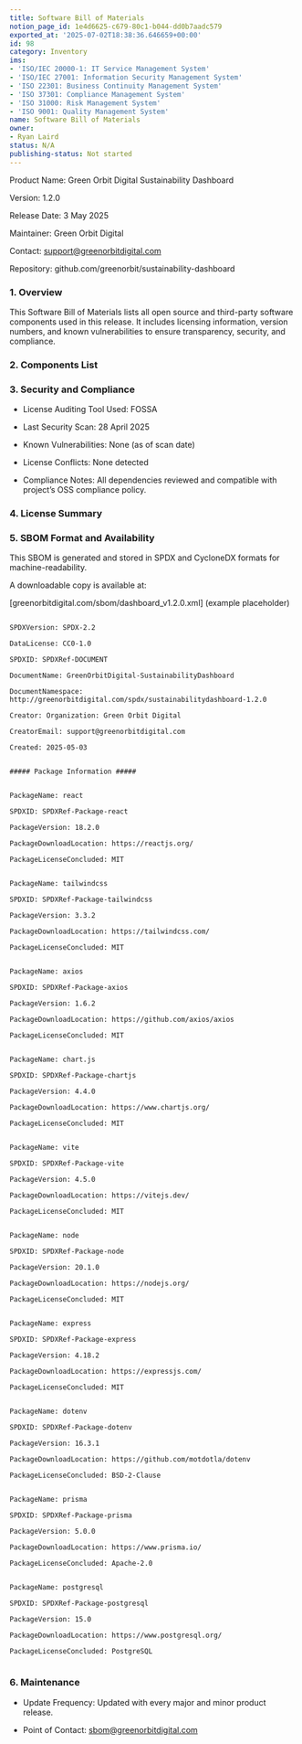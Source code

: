```yaml
---
title: Software Bill of Materials
notion_page_id: 1e4d6625-c679-80c1-b044-dd0b7aadc579
exported_at: '2025-07-02T18:38:36.646659+00:00'
id: 98
category: Inventory
ims:
- 'ISO/IEC 20000-1: IT Service Management System'
- 'ISO/IEC 27001: Information Security Management System'
- 'ISO 22301: Business Continuity Management System'
- 'ISO 37301: Compliance Management System'
- 'ISO 31000: Risk Management System'
- 'ISO 9001: Quality Management System'
name: Software Bill of Materials
owner:
- Ryan Laird
status: N/A
publishing-status: Not started
---
```


<!-- Unsupported block type: table_of_contents -->



Product Name: Green Orbit Digital Sustainability Dashboard

Version: 1.2.0

Release Date: 3 May 2025

Maintainer: Green Orbit Digital

Contact: support@greenorbitdigital.com

Repository: github.com/greenorbit/sustainability-dashboard

<!-- Unsupported block type: divider -->

### 1. Overview

This Software Bill of Materials lists all open source and third-party software components used in this release. It includes licensing information, version numbers, and known vulnerabilities to ensure transparency, security, and compliance.

<!-- Unsupported block type: divider -->

### 2. Components List

<!-- Unsupported block type: divider -->

### 3. Security and Compliance

- License Auditing Tool Used: FOSSA

- Last Security Scan: 28 April 2025

- Known Vulnerabilities: None (as of scan date)

- License Conflicts: None detected

- Compliance Notes: All dependencies reviewed and compatible with project’s OSS compliance policy.

<!-- Unsupported block type: divider -->

### 4. License Summary

<!-- Unsupported block type: divider -->

### 5. SBOM Format and Availability

This SBOM is generated and stored in SPDX and CycloneDX formats for machine-readability.

A downloadable copy is available at:

[greenorbitdigital.com/sbom/dashboard_v1.2.0.xml] (example placeholder)

```plain text

SPDXVersion: SPDX-2.2

DataLicense: CC0-1.0

SPDXID: SPDXRef-DOCUMENT

DocumentName: GreenOrbitDigital-SustainabilityDashboard

DocumentNamespace: http://greenorbitdigital.com/spdx/sustainabilitydashboard-1.2.0

Creator: Organization: Green Orbit Digital

CreatorEmail: support@greenorbitdigital.com

Created: 2025-05-03


##### Package Information #####


PackageName: react

SPDXID: SPDXRef-Package-react

PackageVersion: 18.2.0

PackageDownloadLocation: https://reactjs.org/

PackageLicenseConcluded: MIT


PackageName: tailwindcss

SPDXID: SPDXRef-Package-tailwindcss

PackageVersion: 3.3.2

PackageDownloadLocation: https://tailwindcss.com/

PackageLicenseConcluded: MIT


PackageName: axios

SPDXID: SPDXRef-Package-axios

PackageVersion: 1.6.2

PackageDownloadLocation: https://github.com/axios/axios

PackageLicenseConcluded: MIT


PackageName: chart.js

SPDXID: SPDXRef-Package-chartjs

PackageVersion: 4.4.0

PackageDownloadLocation: https://www.chartjs.org/

PackageLicenseConcluded: MIT


PackageName: vite

SPDXID: SPDXRef-Package-vite

PackageVersion: 4.5.0

PackageDownloadLocation: https://vitejs.dev/

PackageLicenseConcluded: MIT


PackageName: node

SPDXID: SPDXRef-Package-node

PackageVersion: 20.1.0

PackageDownloadLocation: https://nodejs.org/

PackageLicenseConcluded: MIT


PackageName: express

SPDXID: SPDXRef-Package-express

PackageVersion: 4.18.2

PackageDownloadLocation: https://expressjs.com/

PackageLicenseConcluded: MIT


PackageName: dotenv

SPDXID: SPDXRef-Package-dotenv

PackageVersion: 16.3.1

PackageDownloadLocation: https://github.com/motdotla/dotenv

PackageLicenseConcluded: BSD-2-Clause


PackageName: prisma

SPDXID: SPDXRef-Package-prisma

PackageVersion: 5.0.0

PackageDownloadLocation: https://www.prisma.io/

PackageLicenseConcluded: Apache-2.0


PackageName: postgresql

SPDXID: SPDXRef-Package-postgresql

PackageVersion: 15.0

PackageDownloadLocation: https://www.postgresql.org/

PackageLicenseConcluded: PostgreSQL


```



<!-- Unsupported block type: divider -->

### 6. Maintenance

- Update Frequency: Updated with every major and minor product release.

- Point of Contact: sbom@greenorbitdigital.com

<!-- Unsupported block type: divider -->